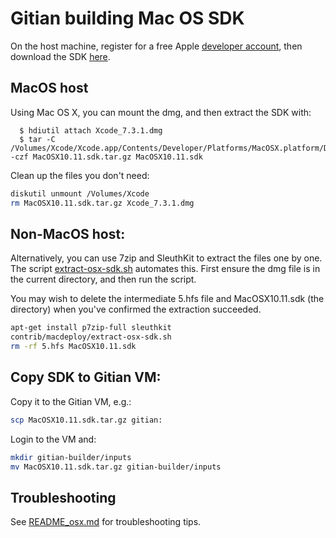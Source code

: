 Gitian building Mac OS SDK
==========================

On the host machine, register for a free Apple [developer account](https://developer.apple.com/register/), then download the SDK [here](https://developer.apple.com/devcenter/download.action?path=/Developer_Tools/Xcode_7.3.1/Xcode_7.3.1.dmg).

MacOS host
--------

Using Mac OS X, you can mount the dmg, and then extract the SDK with:
```
  $ hdiutil attach Xcode_7.3.1.dmg
  $ tar -C /Volumes/Xcode/Xcode.app/Contents/Developer/Platforms/MacOSX.platform/Developer/SDKs/ -czf MacOSX10.11.sdk.tar.gz MacOSX10.11.sdk
```

Clean up the files you don't need:

```sh
diskutil unmount /Volumes/Xcode
rm MacOSX10.11.sdk.tar.gz Xcode_7.3.1.dmg
```

Non-MacOS host:
--------

Alternatively, you can use 7zip and SleuthKit to extract the files one by one.
The script [extract-osx-sdk.sh](https://github.com/bitcoin/bitcoin/blob/master/contrib/macdeploy/extract-osx-sdk.sh) automates this. First ensure
the dmg file is in the current directory, and then run the script.

You may wish to delete the intermediate 5.hfs file and MacOSX10.11.sdk (the directory) when
you've confirmed the extraction succeeded.

```bash
apt-get install p7zip-full sleuthkit
contrib/macdeploy/extract-osx-sdk.sh
rm -rf 5.hfs MacOSX10.11.sdk
```

Copy SDK to Gitian VM:
----------------------
Copy it to the Gitian VM, e.g.:

```bash
scp MacOSX10.11.sdk.tar.gz gitian:
```

Login to the VM and:

```bash
mkdir gitian-builder/inputs
mv MacOSX10.11.sdk.tar.gz gitian-builder/inputs
```

Troubleshooting
---------------
See [README_osx.md](https://github.com/bitcoin/bitcoin/blob/master/doc/README_osx.md) for troubleshooting tips.
